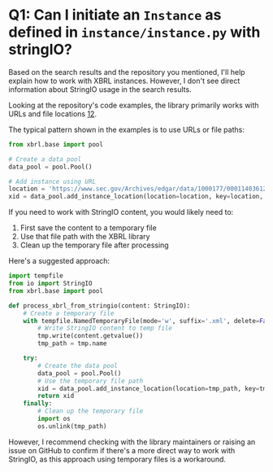 # Q1: Can I initiate an `Instance` as defined in `instance/instance.py` with stringIO?
Based on the search results and the repository you mentioned, I'll help explain how to work with XBRL instances. However, I don't see direct information about StringIO usage in the search results.

Looking at the repository's code examples, the library primarily works with URLs and file locations [1](https://github.com/fractalexperience/xbrl/blob/master/examples/ixbrl_processing/sec_cik_1000177_20-f.py)[2](https://github.com/fractalexperience/xbrl/blob/master/examples/taxonomy_packages/eiopa_250_content.py).

The typical pattern shown in the examples is to use URLs or file paths:

```python
from xbrl.base import pool

# Create a data pool
data_pool = pool.Pool()

# Add instance using URL
location = 'https://www.sec.gov/Archives/edgar/data/1000177/000114036121014948/brhc10022989_20f.htm'
xid = data_pool.add_instance_location(location=location, key=location, attach_taxonomy=True)
```

If you need to work with StringIO content, you would likely need to:
1. First save the content to a temporary file
2. Use that file path with the XBRL library
3. Clean up the temporary file after processing

Here's a suggested approach:

```python
import tempfile
from io import StringIO
from xbrl.base import pool

def process_xbrl_from_stringio(content: StringIO):
    # Create a temporary file
    with tempfile.NamedTemporaryFile(mode='w', suffix='.xml', delete=False) as tmp:
        # Write StringIO content to temp file
        tmp.write(content.getvalue())
        tmp_path = tmp.name

    try:
        # Create the data pool
        data_pool = pool.Pool()
        # Use the temporary file path
        xid = data_pool.add_instance_location(location=tmp_path, key=tmp_path, attach_taxonomy=True)
        return xid
    finally:
        # Clean up the temporary file
        import os
        os.unlink(tmp_path)
```

However, I recommend checking with the library maintainers or raising an issue on GitHub to confirm if there's a more direct way to work with StringIO, as this approach using temporary files is a workaround.
